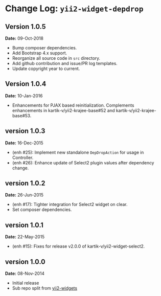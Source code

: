 Change Log: `yii2-widget-depdrop`
=================================

## Version 1.0.5

**Date:** 09-Oct-2018

- Bump composer dependencies.
- Add Bootstrap 4.x support.
- Reorganize all source code in `src` directory.
- Add github contribution and issue/PR log templates.
- Update copyright year to current.

## Version 1.0.4

**Date:** 10-Jan-2016

- Enhancements for PJAX based reinitialization. Complements enhancements in kartik-v/yii2-krajee-base#52 and kartik-v/yii2-krajee-base#53.

## version 1.0.3

**Date:** 16-Dec-2015

- (enh #25): Implement new standalone `DepDropAction` for usage in Controller.
- (enh #26): Enhance update of Select2 plugin values after dependency change.

## version 1.0.2

**Date:** 26-Jun-2015

- (enh #17): Tighter integration for Select2 widget on clear.
- Set composer dependencies.

## version 1.0.1

**Date:** 22-May-2015

- (enh #15): Fixes for release v2.0.0 of kartik-v/yii2-widget-select2.

## version 1.0.0

**Date:** 08-Nov-2014

- Initial release 
- Sub repo split from [yii2-widgets](https://github.com/kartik-v/yii2-widgets)